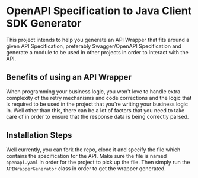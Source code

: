 # OpenAPI Specification to Java Client SDK Generator

This project intends to help you generate an API Wrapper that fits around a given API Specification, preferably Swagger/OpenAPI Specification and generate a module to be used in other projects in order to interact with the API.

## Benefits of using an API Wrapper

When programming your business logic, you won't love to handle extra complexity of the retry mechanisms and code corrections and the logic that is required to be used in the project that you're writing your business logic in. Well other than this, there can be a lot of factors that you need to take care of in order to ensure that the response data is being correctly parsed.

## Installation Steps

Well currently, you can fork the repo, clone it and specify the file which contains the specification for the API. Make sure the file is named `openapi.yaml` in order for the project to pick up the file. Then simply run the `APIWrapperGenerator` class in order to get the wrapper generated. 